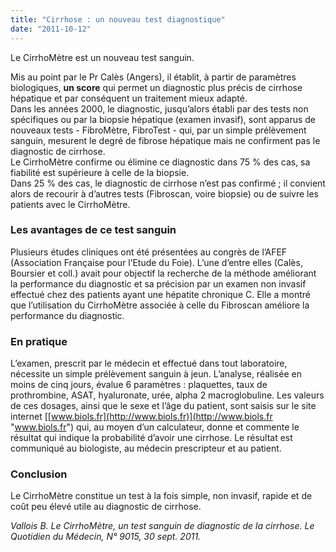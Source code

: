 ```yaml
---
title: "Cirrhose : un nouveau test diagnostique"
date: "2011-10-12"
---
```


Le CirrhoMètre est un nouveau test sanguin.

Mis au point par le Pr Calès (Angers), il établit, à partir de paramètres biologiques, **un score** qui permet un diagnostic plus précis de cirrhose hépatique et par conséquent un traitement mieux adapté.  
Dans les années 2000, le diagnostic, jusqu’alors établi par des tests non spécifiques ou par la biopsie hépatique (examen invasif), sont apparus de nouveaux tests - FibroMètre, FibroTest - qui, par un simple prélèvement sanguin, mesurent le degré de fibrose hépatique mais ne confirment pas le diagnostic de cirrhose.  
Le CirrhoMètre confirme ou élimine ce diagnostic dans 75 % des cas, sa fiabilité est supérieure à celle de la biopsie.  
Dans 25 % des cas, le diagnostic de cirrhose n’est pas confirmé ; il convient alors de recourir à d’autres tests (Fibroscan, voire biopsie) ou de suivre les patients avec le CirrhoMètre.

### Les avantages de ce test sanguin

Plusieurs études cliniques ont été présentées au congrès de l’AFEF (Association Française pour l’Etude du Foie). L’une d’entre elles (Calès, Boursier et coll.) avait pour objectif la recherche de la méthode améliorant la performance du diagnostic et sa précision par un examen non invasif effectué chez des patients ayant une hépatite chronique C. Elle a montré que l’utilisation du CirrhoMètre associée à celle du Fibroscan améliore la performance du diagnostic.

### En pratique

L’examen, prescrit par le médecin et effectué dans tout laboratoire, nécessite un simple prélèvement sanguin à jeun. L’analyse, réalisée en moins de cinq jours, évalue 6 paramètres : plaquettes, taux de prothrombine, ASAT, hyaluronate, urée, alpha 2 macroglobuline. Les valeurs de ces dosages, ainsi que le sexe et l’âge du patient, sont saisis sur le site internet [[www.biols.fr](http://www.biols.fr)](http://www.biols.fr "www.biols.fr") qui, au moyen d’un calculateur, donne et commente le résultat qui indique la probabilité d’avoir une cirrhose. Le résultat est communiqué au biologiste, au médecin prescripteur et au patient.

### Conclusion

Le CirrhoMètre constitue un test à la fois simple, non invasif, rapide et de coût peu élevé utile au diagnostic de cirrhose.

*Vallois B. Le CirrhoMètre, un test sanguin de diagnostic de la cirrhose. Le Quotidien du Médecin, N° 9015, 30 sept. 2011.*
